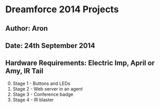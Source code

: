 Dreamforce 2014 Projects
========================

## Author: Aron
## Date: 24th September 2014
## Hardware Requirements: Electric Imp, April or Amy, IR Tail

0. Stage 1 - Buttons and LEDs
0. Stage 2 - Web server in an agent
0. Stage 3 - Conference badge
0. Stage 4 - IR blaster
